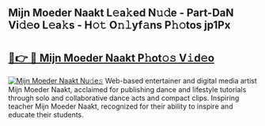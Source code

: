 ## Mijn Moeder Naakt L𝚎a𝚔ed N𝚞𝚍e - Part-DaN Vi𝚍𝚎o L𝚎a𝚔s - H𝚘𝚝 O𝚗𝚕yf𝚊ns P𝚑𝚘tos jp1Px

# <h2><a href="http://kf0rusr.oniu.top/?m=Mijn+Moeder+Naakt">🔗👉 🔴 Mijn Moeder Naakt P𝚑ot𝚘𝚜 V𝚒d𝚎o</a></h2>

[![Mijn Moeder Naakt Nu𝚍e𝚜](https://i.imgur.com/0qMVB7G.gif)](http://kf0rusr.oniu.top/?m=Mijn+Moeder+Naakt)
Web-based entertainer and digital media artist Mijn Moeder Naakt, acclaimed for publishing dance and lifestyle tutorials through solo and collaborative dance acts and compact clips. Inspiring teacher Mijn Moeder Naakt, recognized for their ability to inspire and educate their students.  
